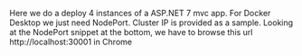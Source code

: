 Here we do a deploy 4 instances of a ASP.NET 7 mvc app. For Docker Desktop we just need NodePort. Cluster IP is provided as a sample. Looking at the NodePort snippet at the bottom, we have to browse this url  http://localhost:30001 in Chrome
